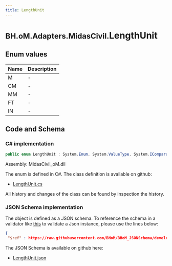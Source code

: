 ```yaml
---
title: LengthUnit
---
```


# <small>BH.oM.Adapters.MidasCivil.</small>**LengthUnit**



## Enum values

| Name            | Description                                                    |
|-----------------|----------------------------------------------------------------|
| M |  -  |
| CM |  -  |
| MM |  -  |
| FT |  -  |
| IN |  -  |


## Code and Schema

### C# implementation

``` C# title="C#"
public enum LengthUnit : System.Enum, System.ValueType, System.IComparable, System.ISpanFormattable, System.IFormattable, System.IConvertible
```

Assembly: MidasCivil_oM.dll

The enum is defined in C#. The class definition is available on github:

- [LengthUnit.cs](https://github.com/BHoM/MidasCivil_Toolkit/blob/develop/MidasCivil_oM/eNum\LengthUnit.cs)

All history and changes of the class can be found by inspection the history.
### JSON Schema implementation

The object is defined as a JSON schema. To reference the schema in a validator like [this](https://www.jsonschemavalidator.net/) to validate a Json instance, please use the lines below:

``` json title="JSON Schema"
{
 "$ref" : https://raw.githubusercontent.com/BHoM/BHoM_JSONSchema/develop/MidasCivil_oM/LengthUnit.json}
```

The JSON Schema is available on github here:

- [LengthUnit.json](https://github.com/BHoM/BHoM_JSONSchema/blob/develop/MidasCivil_oM/LengthUnit.json)
